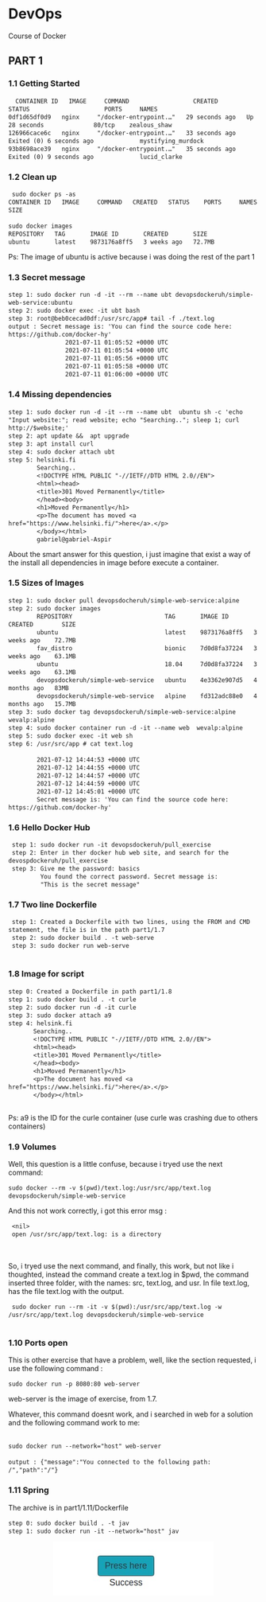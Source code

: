 # DevOps
Course of Docker 

## PART 1 ##

### 1.1 Getting Started
  ```
    CONTAINER ID   IMAGE     COMMAND                  CREATED          STATUS                     PORTS     NAMES
  0df1d65df0d9   nginx     "/docker-entrypoint.…"   29 seconds ago   Up 28 seconds              80/tcp    zealous_shaw
  126966cace6c   nginx     "/docker-entrypoint.…"   33 seconds ago   Exited (0) 6 seconds ago             mystifying_murdock
  93b8698ace39   nginx     "/docker-entrypoint.…"   35 seconds ago   Exited (0) 9 seconds ago             lucid_clarke
  ```
### 1.2 Clean up
 ```
  sudo docker ps -as
CONTAINER ID   IMAGE     COMMAND   CREATED   STATUS    PORTS     NAMES     SIZE

 sudo docker images
REPOSITORY   TAG       IMAGE ID       CREATED       SIZE
ubuntu       latest    9873176a8ff5   3 weeks ago   72.7MB
 ```
Ps: The image of ubuntu is active because i was doing the rest of the part 1

### 1.3 Secret message
  ```
  step 1: sudo docker run -d -it --rm --name ubt devopsdockeruh/simple-web-service:ubuntu
  step 2: sudo docker exec -it ubt bash
  step 3: root@beb0cecad0df:/usr/src/app# tail -f ./text.log
  output : Secret message is: 'You can find the source code here: https://github.com/docker-hy'
                  2021-07-11 01:05:52 +0000 UTC
                  2021-07-11 01:05:54 +0000 UTC
                  2021-07-11 01:05:56 +0000 UTC
                  2021-07-11 01:05:58 +0000 UTC
                  2021-07-11 01:06:00 +0000 UTC
  ```
 ### 1.4 Missing dependencies

  ```
  step 1: sudo docker run -d -it --rm --name ubt  ubuntu sh -c 'echo "Input website:"; read website; echo "Searching.."; sleep 1; curl http://$website;'
  step 2: apt update &&  apt upgrade
  step 3: apt install curl
  step 4: sudo docker attach ubt
  step 5: helsinki.fi
          Searching..
          <!DOCTYPE HTML PUBLIC "-//IETF//DTD HTML 2.0//EN">
          <html><head>
          <title>301 Moved Permanently</title>
          </head><body>
          <h1>Moved Permanently</h1>
          <p>The document has moved <a href="https://www.helsinki.fi/">here</a>.</p>
          </body></html>
          gabriel@gabriel-Aspir
  
  ```
   About the smart answer for this question, i just imagine that exist a way of the install all dependencies in image before execute a container.
   
  ### 1.5 Sizes of Images

  ```
  step 1: sudo docker pull devopsdocheruh/simple-web-service:alpine
  step 2: sudo docker images
          REPOSITORY                          TAG       IMAGE ID       CREATED        SIZE
          ubuntu                              latest    9873176a8ff5   3 weeks ago    72.7MB
          fav_distro                          bionic    7d0d8fa37224   3 weeks ago    63.1MB
          ubuntu                              18.04     7d0d8fa37224   3 weeks ago    63.1MB
          devopsdockeruh/simple-web-service   ubuntu    4e3362e907d5   4 months ago   83MB
          devopsdockeruh/simple-web-service   alpine    fd312adc88e0   4 months ago   15.7MB
  step 3: sudo docker tag devopsdockeruh/simple-web-service:alpine wevalp:alpine
  step 4: sudo docker container run -d -it --name web  wevalp:alpine
  step 5: sudo docker exec -it web sh
  step 6: /usr/src/app # cat text.log

          2021-07-12 14:44:53 +0000 UTC
          2021-07-12 14:44:55 +0000 UTC
          2021-07-12 14:44:57 +0000 UTC
          2021-07-12 14:44:59 +0000 UTC
          2021-07-12 14:45:01 +0000 UTC
          Secret message is: 'You can find the source code here: https://github.com/docker-hy'

   ```
   ### 1.6 Hello Docker Hub
   
   ```
    step 1: sudo docker run -it devopsdockeruh/pull_exercise
    step 2: Enter in ther docker hub web site, and search for the devospdockeruh/pull_exercise
    step 3: Give me the password: basics
            You found the correct password. Secret message is:
            "This is the secret message"
   ```
   ### 1.7 Two line Dockerfile
   
   ```
    step 1: Created a Dockerfile with two lines, using the FROM and CMD statement, the file is in the path part1/1.7
    step 2: sudo docker build . -t web-serve
    step 3: sudo docker run web-serve
    
   ```
   ### 1.8 Image for script
   
   ```
   step 0: Created a Dockerfile in path part1/1.8
   step 1: sudo docker build . -t curle
   step 2: sudo docker run -d -it curle
   step 3: sudo docker attach a9
   step 4: helsink.fi
          Searching..
          <!DOCTYPE HTML PUBLIC "-//IETF//DTD HTML 2.0//EN">
          <html><head>
          <title>301 Moved Permanently</title>
          </head><body>
          <h1>Moved Permanently</h1>
          <p>The document has moved <a href="https://www.helsinki.fi/">here</a>.</p>
          </body></html>

   
   ```
   Ps: a9 is the ID for the curle container (use curle was crashing due to others containers)

  ### 1.9 Volumes
  
  Well, this question is a little confuse, because i tryed use the next command:
  ```
  sudo docker --rm -v $(pwd)/text.log:/usr/src/app/text.log devopsdockeruh/simple-web-service
  
  ```
  And this not work correctly, i got this error msg : 
  <br>
  ```
   <nil>
   open /usr/src/app/text.log: is a directory
  
  ```
  <br>
  <br>
  So, i tryed use the next command, and finally, this work, but not like i thoughted, instead the command create a text.log in $pwd, the command inserted three folder, with the names: src, text.log, and usr. In file text.log, has the file text.log with the output.
  
  ```
   sudo docker run --rm -it -v $(pwd):/usr/src/app/text.log -w /usr/src/app/text.log devopsdockeruh/simple-web-service
   
  ```
 ### 1.10 Ports open
 
 This is other exercise that have a problem, well, like the section requested, i use the following command :
 ```
 sudo docker run -p 8080:80 web-server
 
 ```
 web-server is the image of exercise, from 1.7.
 
 Whatever, this command doesnt work, and i searched in web for a solution and the following command work to me:
 
 ```
 
 sudo docker run --network="host" web-server
 
 output : {"message":"You connected to the following path: /","path":"/"}
 
 ```
  ### 1.11  Spring
  
  The archive is in part1/1.11/Dockerfile
  
  ```
  step 0: sudo docker build . -t jav
  step 1: sudo docker run -it --network="host" jav
  
  ```
<p align="center">
  <img  src="https://github.com/Gabrielk99/DevOps/blob/main/WhatsApp%20Image%202021-07-16%20at%2017.30.16.jpeg">
</p>
  
